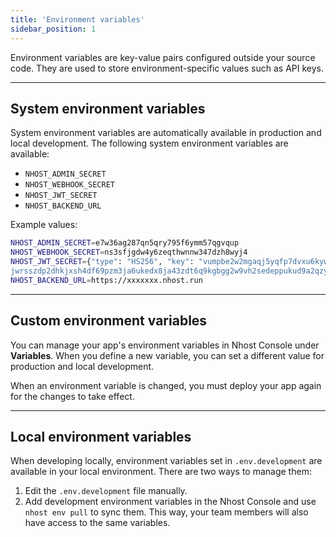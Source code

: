 ```yaml
---
title: 'Environment variables'
sidebar_position: 1
---
```


Environment variables are key-value pairs configured outside your source code. They are used to store environment-specific values such as API keys.

---

## System environment variables

System environment variables are automatically available in production and local development. The following system environment variables are available:

- `NHOST_ADMIN_SECRET`
- `NHOST_WEBHOOK_SECRET`
- `NHOST_JWT_SECRET`
- `NHOST_BACKEND_URL`

Example values:

```bash
NHOST_ADMIN_SECRET=e7w36ag287qn5qry795f6ymm57qgvqup
NHOST_WEBHOOK_SECRET=ns3sfjgdw4y6zeqthwnnw347dzh8wyj4
NHOST_JWT_SECRET={"type": "HS256", "key": "vumpbe2w2mgaqj5yqfp7dvxu6kywtvsgb68ejpdaqxerea8
jwrsszdp2dhkjxsh4df69pzm3ja6ukedx8ja43zdt6q9kgbgg2w9vh2sedeppukud9a2qzy29v3afdn7m"}
NHOST_BACKEND_URL=https://xxxxxxx.nhost.run
```

---

## Custom environment variables

You can manage your app's environment variables in Nhost Console under **Variables**. When you define a new variable, you can set a different value for production and local development.

When an environment variable is changed, you must deploy your app again for the changes to take effect.

---

## Local environment variables

When developing locally, environment variables set in `.env.development` are available in your local environment. There are two ways to manage them:

1. Edit the `.env.development` file manually.
2. Add development environment variables in the Nhost Console and use `nhost env pull` to sync them. This way, your team members will also have access to the same variables.
